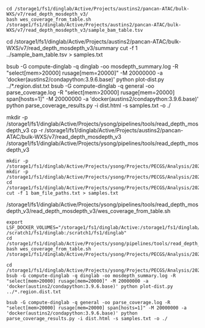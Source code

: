
 
```
cd /storage1/fs1/dinglab/Active/Projects/austins2/pancan-ATAC/bulk-WXS/v7/read_depth_mosdepth_v3/
bash wes_coverage_from_table.sh /storage1/fs1/dinglab/Active/Projects/austins2/pancan-ATAC/bulk-WXS/v7/read_depth_mosdepth_v3/sample_bam_table.tsv
```

cd /storage1/fs1/dinglab/Active/Projects/austins2/pancan-ATAC/bulk-WXS/v7/read_depth_mosdepth_v3/summary
cut -f 1 ../sample_bam_table.tsv > samples.txt

bsub -G compute-dinglab -q dinglab -oo mosdepth_summary.log -R "select[mem>20000] rusage[mem=20000]" -M 20000000 -a 'docker(austins2/condapython:3.9.6.base)' python plot-dist.py ../*.region.dist.txt
bsub -G compute-dinglab -q general -oo parse_coverage.log -R "select[mem>20000] rusage[mem=20000] span[hosts=1]" -M 20000000 -a 'docker(austins2/condapython:3.9.6.base)' python parse_coverage_results.py -i dist.html -s samples.txt -o ./

mkdir -p /storage1/fs1/dinglab/Active/Projects/ysong/pipelines/tools/read_depth_mosdepth_v3
cp -r /storage1/fs1/dinglab/Active/Projects/austins2/pancan-ATAC/bulk-WXS/v7/read_depth_mosdepth_v3 /storage1/fs1/dinglab/Active/Projects/ysong/pipelines/tools/read_depth_mosdepth_v3

```
mkdir -p /storage1/fs1/dinglab/Active/Projects/ysong/Projects/PECGS/Analysis/2023_04_read_depth/summary
mkdir -p /storage1/fs1/dinglab/Active/Projects/ysong/Projects/PECGS/Analysis/2023_04_read_depth/logs
cd /storage1/fs1/dinglab/Active/Projects/ysong/Projects/PECGS/Analysis/2023_04_read_depth/
cut -f 1 bam_file_paths.txt > samples.txt
```

/storage1/fs1/dinglab/Active/Projects/ysong/pipelines/tools/read_depth_mosdepth_v3/read_depth_mosdepth_v3/wes_coverage_from_table.sh

```
export LSF_DOCKER_VOLUMES="/storage1/fs1/dinglab/Active:/storage1/fs1/dinglab/Active /scratch1/fs1/dinglab:/scratch1/fs1/dinglab"
cd /storage1/fs1/dinglab/Active/Projects/ysong/pipelines/tools/read_depth_mosdepth_v3/read_depth_mosdepth_v3/
bash wes_coverage_from_table.sh /storage1/fs1/dinglab/Active/Projects/ysong/Projects/PECGS/Analysis/2023_04_read_depth/bam_file_paths.txt
```

```
cd /storage1/fs1/dinglab/Active/Projects/ysong/Projects/PECGS/Analysis/2023_04_read_depth/summary
bsub -G compute-dinglab -q dinglab -oo mosdepth_summary.log -R "select[mem>20000] rusage[mem=20000]" -M 20000000 -a 'docker(austins2/condapython:3.9.6.base)' python plot-dist.py ../*.region.dist.txt

bsub -G compute-dinglab -q general -oo parse_coverage.log -R "select[mem>20000] rusage[mem=20000] span[hosts=1]" -M 20000000 -a 'docker(austins2/condapython:3.9.6.base)' python parse_coverage_results.py -i dist.html -s samples.txt -o ./


```
